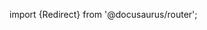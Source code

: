 import {Redirect} from '@docusaurus/router';

<Redirect to="/2.0/docs/patcher/guides/promotion-workflows" />